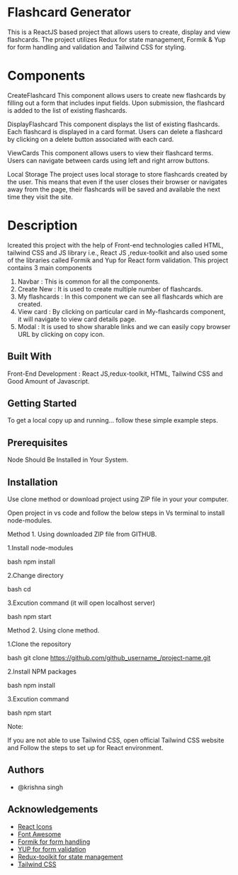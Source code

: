 # Flashcard Generator

This is a ReactJS based project that allows users to create, display and view flashcards. The project utilizes Redux for state management, Formik & Yup for form handling and validation and Tailwind CSS for styling.

# Components
CreateFlashcard
This component allows users to create new flashcards by filling out a form that includes input fields. Upon submission, the flashcard is added to the list of existing flashcards.

DisplayFlashcard
This component displays the list of existing flashcards. Each flashcard is displayed in a card format. Users can delete a flashcard by clicking on a delete button associated with each card.

ViewCards
This component allows users to view their flashcard terms. Users can navigate between cards using left and right arrow buttons.

Local Storage
The project uses local storage to store flashcards created by the user. This means that even if the user closes their browser or navigates away from the page, their flashcards will be saved and available the next time they visit the site.

# Description

Icreated this project with the help of Front-end technologies called HTML, tailwind CSS and JS library i.e., React JS ,redux-toolkit and also used some of the libraries called Formik and Yup for React form validation.
This project contains 3 main components 
1. Navbar : This is common for all the components.
2. Create New : It is used to create multiple number of flashcards.
3. My flashcards : In this component we can see all flashcards which are created.
4. View card : By clicking on particular card in My-flashcards component, it will navigate to view card details page.
5. Modal : It is used to show sharable links and we can easily copy browser URL by clicking on copy icon.

## Built With

Front-End Development : React JS,redux-toolkit, HTML, Tailwind CSS and Good Amount of Javascript.

## Getting Started

To get a local copy up and running... follow these simple example steps.

## Prerequisites

Node Should Be Installed in Your System.

## Installation

Use clone method or download project using ZIP file in your your computer.

Open project in vs code and follow the below steps in Vs terminal to install node-modules.

Method 1. Using downloaded ZIP file from GITHUB. 
      
1.Install node-modules

bash
npm install


2.Change directory

bash
cd <project-name>


3.Excution command (it will open localhost server)

bash
npm start


Method 2. Using clone method.

1.Clone the repository

bash
git clone https://github.com/github_username_/project-name.git


2.Install NPM packages

bash
npm install


3.Excution command

bash
npm start


Note:

If you are not able to use Tailwind CSS, open official Tailwind CSS website and Follow the steps to set up for React environment.

## Authors

- @krishna singh

## Acknowledgements

- [React Icons](https://react-icons.github.io/react-icons/)
- [Font Awesome](https://fontawesome.com/)
- [Formik for form handling](https://formik.org/docs/overview)
- [YUP for form validation](https://www.npmjs.com/package/yup)
- [Redux-toolkit for state management](https://redux-toolkit.js.org/)
- [Tailwind CSS](https://tailwindcss.com/)